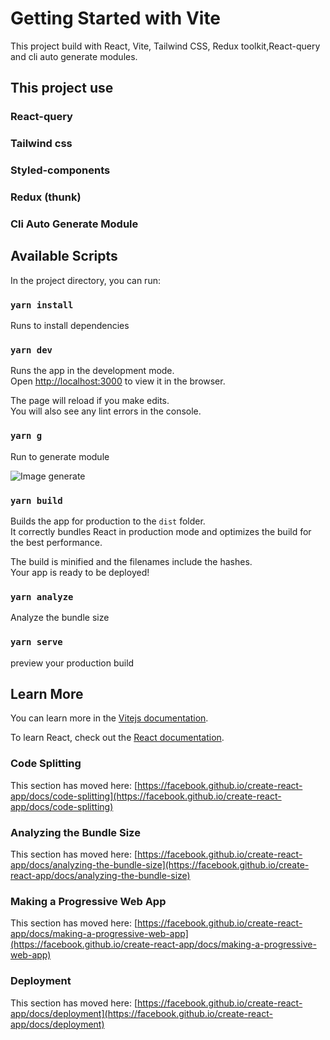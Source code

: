 # Getting Started with Vite

This project build with React, Vite, Tailwind CSS, Redux toolkit,React-query and cli auto generate modules.

## This project use

### React-query

### Tailwind css

### Styled-components

### Redux (thunk)

### Cli Auto Generate Module

## Available Scripts

In the project directory, you can run:

### `yarn install`

Runs to install dependencies


### `yarn dev`

Runs the app in the development mode.\
Open [http://localhost:3000](http://localhost:3000) to view it in the browser.

The page will reload if you make edits.\
You will also see any lint errors in the console.


### `yarn g`

Run to generate module

![Image generate](https://i.ibb.co/LgCbJ0Z/image.png)

### `yarn build`

Builds the app for production to the `dist` folder.\
It correctly bundles React in production mode and optimizes the build for the best performance.

The build is minified and the filenames include the hashes.\
Your app is ready to be deployed!

### `yarn analyze`

Analyze the bundle size

### `yarn serve`

preview your production build

## Learn More

You can learn more in the [Vitejs documentation](https://vitejs.dev/).

To learn React, check out the [React documentation](https://reactjs.org/).

### Code Splitting

This section has moved here: [https://facebook.github.io/create-react-app/docs/code-splitting](https://facebook.github.io/create-react-app/docs/code-splitting)

### Analyzing the Bundle Size

This section has moved here: [https://facebook.github.io/create-react-app/docs/analyzing-the-bundle-size](https://facebook.github.io/create-react-app/docs/analyzing-the-bundle-size)

### Making a Progressive Web App

This section has moved here: [https://facebook.github.io/create-react-app/docs/making-a-progressive-web-app](https://facebook.github.io/create-react-app/docs/making-a-progressive-web-app)

### Deployment

This section has moved here: [https://facebook.github.io/create-react-app/docs/deployment](https://facebook.github.io/create-react-app/docs/deployment)
